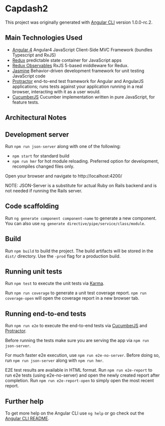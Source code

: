 # Capdash2

This project was originally generated with [Angular CLI](https://github.com/angular/angular-cli) version 1.0.0-rc.2.

## Main Technologies Used

* [Angular 4](https://angular.io/) Angular4 JavaScript Client-Side MVC Framework (bundles Typescript and RxJS)
* [Redux](http://redux.js.org/) predictable state container for JavaScript apps
* [Redux Observables](https://redux-observable.js.org/) RxJS 5-based middleware for Redux.
* [Jasmine](https://jasmine.github.io/) Behavior-driven development framework for unit testing JavaScript code
* [Protractor](http://www.protractortest.org/#/) end-to-end test framework for Angular and AngularJS applications; runs tests against your application running in a real browser, interacting with it as a user would.
* [CucumberJS](https://cucumber.io/docs/reference/javascript) Cucumber implementation written in pure JavaScript, for feature tests.

## Architectural Notes


## Development server
Run `npm run json-server` along with one of the following:

- `npm start` for standard build
- `npm run hmr` for hot module reloading. Preferred option for development, recompiles changed files only.

Open your browser and navigate to http://localhost:4200/

NOTE: JSON-Server is a substitute for actual Ruby on Rails backend and is not needed if running the Rails server.

## Code scaffolding

Run `ng generate component component-name` to generate a new component. You can also use `ng generate directive/pipe/service/class/module`.

## Build

Run `npm build` to build the project. The build artifacts will be stored in the `dist/` directory. Use the `-prod` flag for a production build.

## Running unit tests

Run `npm test` to execute the unit tests via [Karma](https://karma-runner.github.io).

Run `npm run coverage` to generate a unit test coverage report.  `npm run coverage-open` will open the coverage report in a new browser tab.

## Running end-to-end tests

Run `npm run e2e` to execute the end-to-end tests via [CucumberJS](https://cucumber.io/docs/reference/javascript) and [Protractor](http://www.protractortest.org/).

Before running the tests make sure you are serving the app via `npm run json-server`.

For much faster e2e execution, use `npm run e2e-no-server`.  Before doing so, run `npm run json-server` along with `npm run hmr`.

E2E test results are available in HTML format.  Run `npm run e2e-report` to run e2e tests (using e2e-no-server) and open the newly created report after completion.  Run `npm run e2e-report-open` to simply open the most recent report.  

## Further help

To get more help on the Angular CLI use `ng help` or go check out the [Angular CLI README](https://github.com/angular/angular-cli/blob/master/README.md).
